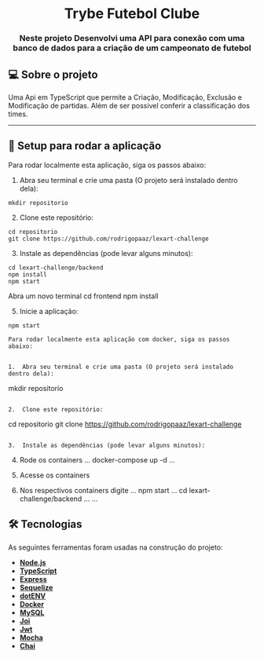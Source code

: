 <h1 align="center">Trybe Futebol Clube</h1>

<h3 align="center">Neste projeto Desenvolvi uma API para conexão com uma banco de dados para a criação de um campeonato de futebol</h3>

## 💻 Sobre o projeto

Uma Api em TypeScript que permite a Criação, Modificação, Exclusão e Modificação de partidas.
Além de ser possivel conferir a classificação dos times.

---

## 🚀 Setup para rodar a aplicação
Para rodar localmente esta aplicação, siga os passos abaixo:

1.  Abra seu terminal e crie uma pasta (O projeto será instalado dentro dela):

```
mkdir repositorio
```

2.  Clone este repositório:

```
cd repositorio
git clone https://github.com/rodrigopaaz/lexart-challenge
```

3.  Instale as dependências (pode levar alguns minutos):

```
cd lexart-challenge/backend
npm install
npm start
```
Abra um novo terminal
cd frontend
npm install

5.  Inicie a aplicação:
```
npm start

Para rodar localmente esta aplicação com docker, siga os passos abaixo:


1.  Abra seu terminal e crie uma pasta (O projeto será instalado dentro dela):

```
mkdir repositorio
```

2.  Clone este repositório:

```
cd repositorio
git clone https://github.com/rodrigopaaz/lexart-challenge
```

3.  Instale as dependências (pode levar alguns minutos):

```
4. Rode os containers
...
docker-compose up -d
...
5. Acesse os containers

6. Nos respectivos containers digite
...
npm start
...
cd lexart-challenge/backend
...
...
## 🛠 Tecnologias

As seguintes ferramentas foram usadas na construção do projeto:
-   **[Node.js](https://nodejs.org/en/)**
-   **[TypeScript](https://www.typescriptlang.org/)**
-   **[Express](https://expressjs.com/)**
-   **[Sequelize](https://sequelize.org/)**
-   **[dotENV](https://github.com/motdotla/dotenv)**
-   **[Docker](https://www.docker.com/)**
-   **[MySQL](https://www.mysql.com/)**
-   **[Joi](https://github.com/hapijs/joi)**
-   **[Jwt](https://jwt.io/)**
-   **[Mocha](https://mochajs.org/)**
-   **[Chai](https://www.chaijs.com/)**


